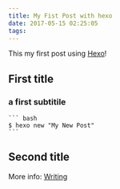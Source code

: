 ```yaml
---
title: My Fist Post with hexo
date: 2017-05-15 02:25:05
tags:
---
```


This my first post using [Hexo](https://hexo.io/)! 

## First title

### a first subtitile 

    ``` bash
    $ hexo new "My New Post"
    ```

## Second title

More info: [Writing](https://hexo.io/docs/writing.html)